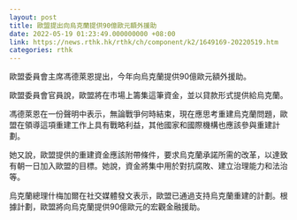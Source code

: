 ```yaml
---
layout: post
title: 歐盟提出向烏克蘭提供90億歐元額外援助
date: 2022-05-19 01:23:49.000000000 +08:00
link: https://news.rthk.hk/rthk/ch/component/k2/1649169-20220519.htm
categories: rthk
---
```


歐盟委員會主席馮德萊恩提出，今年向烏克蘭提供90億歐元額外援助。

歐盟委員會官員說，歐盟將在市場上籌集這筆資金，並以貸款形式提供給烏克蘭。

馮德萊恩在一份聲明中表示，無論戰爭何時結束，現在應思考重建烏克蘭問題，歐盟在領導這項重建工作上具有戰略利益，其他國家和國際機構也應該參與重建計劃。

她又說，歐盟提供的重建資金應該附帶條件，要求烏克蘭承諾所需的改革，以達致有朝一日加入歐盟的目標。她說，資金將集中用於對抗腐敗、建立治理能力和法治等。

烏克蘭總理什梅加爾在社交媒體發文表示，歐盟已通過支持烏克蘭重建的計劃。根據計劃，歐盟將向烏克蘭提供90億歐元的宏觀金融援助。
